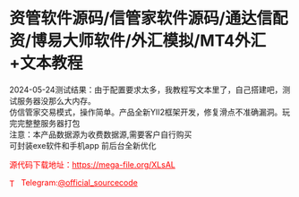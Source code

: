# 资管软件源码/信管家软件源码/通达信配资/博易大师软件/外汇模拟/MT4外汇+文本教程

2024-05-24测试结果：由于配置要求太多，我教程写文本里了，自己搭建吧，测试服务器没那么大内存。<br>仿信管家交易模式，操作简单。产品全新YII2框架开发，修复滑点不准确漏洞。玩完完整整服务器打包<br>注意：本产品数据源为收费数据源,需要客户自行购买<br>可封装exe软件和手机app 前后台全新优化<br>


<p style="color: red;">源代码下载地址：<a href="https://mega-file.org/XLsAL" style="color: red;">https://mega-file.org/XLsAL</a></p><p style="color: red;"><img src="https://cdn-icons-png.flaticon.com/512/2111/2111646.png" alt="Telegram Icon" style="width: 16px; vertical-align: middle; margin-right: 5px;">Telegram:<a href="https://t.me/official_sourcecode" style="color: red;">@official_sourcecode</a></p>